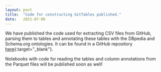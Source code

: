 ```yaml
---
layout: post
title:  "Code for constructing GitTables published."
date:   2021-07-06
---
```


We have published the code used for extracting CSV files from GitHub, parsing them to tables and annotating these tables with the DBpedia and Schema.org ontologies. It can be found in a GitHub repository [here](https://github.com/madelonhulsebos/gittables){:target="_blank"}.

Notebooks with code for reading the tables and column annotations from the Parquet files will be published soon as well!
